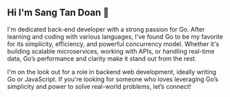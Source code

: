 ## Hi I'm Sang Tan Doan 👋

<!--
**sangtandoan/sangtandoan** is a ✨ _special_ ✨ repository because its `README.md` (this file) appears on your GitHub profile.

Here are some ideas to get you started:

- 🔭 I’m currently working on ...
- 🌱 I’m currently learning ...
- 👯 I’m looking to collaborate on ...
- 🤔 I’m looking for help with ...
- 💬 Ask me about ...
- 📫 How to reach me: ...
- 😄 Pronouns: ...
- ⚡ Fun fact: ...
-->
I'm dedicated back-end developer with a strong passion for Go. After learning and coding with various languages, I've found Go to be my favorite for its simplicity, efficiency, and powerful concurrency model. Whether it's building scalable microservices, working with APIs, or handling real-time data, Go’s performance and clarity make it stand out from the rest.

I'm on the look out for a role in backend web development, ideally writing Go or JavaScript. If you're looking for someone who loves leveraging Go’s simplicity and power to solve real-world problems, let’s connect!

